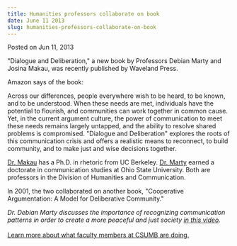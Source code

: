 ```yaml
---
title: Humanities professors collaborate on book
date: June 11 2013
slug: humanities-professors-collaborate-on-book
---
```


 



<span class="date">Posted on Jun 11, 2013    </span>
<p>&quot;Dialogue and Deliberation,&quot; a new book by Professors Debian
Marty and Josina Makau, was recently published by Waveland
Press.</p>
<p>Amazon says of the book:</p>
<p>Across our differences, people everywhere wish to be heard, to
be known, and to be understood. When these needs are met,
individuals have the potential to flourish, and communities can
work together in common cause. Yet, in the current argument
culture, the power of communication to meet these needs remains
largely untapped, and the ability to resolve shared problems is
compromised. &quot;Dialogue and Deliberation&quot; explores the roots of this
communication crisis and offers a realistic means to reconnect, to
build community, and to make just and wise decisions together.</p>
<p><a href="https://hcom.csumb.edu/josina-makau-0" rel="nofollow">Dr. Makau</a> has a Ph.D. in rhetoric from UC Berkeley.
<a href="https://hcom.csumb.edu/debian-marty" rel="nofollow">Dr.
Marty</a> earned a doctorate in communication studies at Ohio State
University. Both are professors in the Division of Humanities and
Communication.&#xA0;</p>
<p>In 2001, the two collaborated on another book, &quot;Cooperative
Argumentation: A Model for Deliberative Community.&quot;&#xA0;</p>
<p><em>Dr. Debian Marty discusses the importance of recognizing
communication patterns in order to create a more peaceful and just
society <a href="https://youtu.be/dyTewGJF_6A" rel="nofollow">in
this video</a>.</em><br>
<br>
<a href="../../../2012/nov/25/faculty-highlights.html" rel="nofollow">Learn more about what faculty members at CSUMB are
doing.</a></br></br></p>





 
